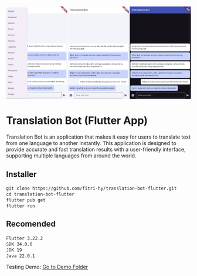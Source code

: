 <img src="./demo/ss.png">

# Translation Bot (Flutter App)

Translation Bot is an application that makes it easy for users to translate text from one language to another instantly. This application is designed to provide accurate and fast translation results with a user-friendly interface, supporting multiple languages ​​from around the world.

## Installer
```
git clone https://github.com/fitri-hy/translation-bot-flutter.git
cd translation-bot-flutter
flutter pub get
flutter run
```

## Recomended
```
Flutter 3.22.2
SDK 34.0.0
JDK 19
Java 22.0.1
```

Testing Demo: <a href="(https://github.com/fitri-hy/translation-bot-flutter/tree/main/demo">Go to Demo Folder</a>
